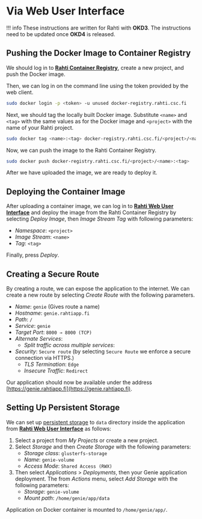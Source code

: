 # Via Web User Interface
!!! info
    These instructions are written for Rahti with **OKD3**. The instructions need to be updated once **OKD4** is released.

## Pushing the Docker Image to Container Registry
We should log in to [**Rahti Container Registry**](https://registry-console.rahti.csc.fi/), create a new project, and push the Docker image.

Then, we can log in on the command line using the token provided by the web client.

```bash
sudo docker login -p <token> -u unused docker-registry.rahti.csc.fi
```

Next, we should tag the locally built Docker image. Substitute `<name>` and `<tag>` with the same values as for the Docker image and `<project>` with the name of your Rahti project.

```bash
sudo docker tag <name>:<tag> docker-registry.rahti.csc.fi/<project>/<name>:<tag>
```

Now, we can push the image to the Rahti Container Registry.

```bash
sudo docker push docker-registry.rahti.csc.fi/<project>/<name>:<tag>
```

After we have uploaded the image, we are ready to deploy it.


## Deploying the Container Image
After uploading a container image, we can log in to [**Rahti Web User Interface**](https://rahti.csc.fi:8443/) and deploy the image from the Rahti Container Registry by selecting *Deploy Image*, then *Image Stream Tag* with following parameters:

- *Namespace*: `<project>`
- *Image Stream*: `<name>`
- *Tag*: `<tag>`

Finally, press *Deploy*.


## Creating a Secure Route
By creating a route, we can expose the application to the internet. We can create a new route by selecting *Create Route* with the following parameters.

- *Name*: `genie` (Gives route a name)
- *Hostname*: `genie.rahtiapp.fi`
- *Path*: `/`
- *Service*: `genie`
- *Target Port*: `8000 → 8000 (TCP)`
- *Alternate Services*:
    - *Split traffic across multiple services*:
- *Security*: `Secure route` (by selecting `Secure Route` we enforce a secure connection via HTTPS.)
    - *TLS Termination*: `Edge`
    - *Insecure Traffic*: `Redirect`

Our application should now be available under the address [https://genie.rahtiapp.fi](https://genie.rahtiapp.fi).


## Setting Up Persistent Storage
We can set up [persistent storage](https://docs.csc.fi/cloud/rahti/storage/persistent/) to `data` directory inside the application from [**Rahti Web User Interface**](https://rahti.csc.fi:8443/) as follows:

1. Select a project from *My Projects* or create a new project.
2. Select *Storage* and then *Create Storage* with the following parameters:
    - *Storage class*: `glusterfs-storage`
    - *Name*: `genie-volume`
    - *Access Mode*: `Shared Access (RWX)`
3. Then select *Applications* > *Deployments*, then your Genie application deployment. The from *Actions* menu, select *Add Storage* with the following parameters:
    - *Storage*: `genie-volume`
    - *Mount path*: `/home/genie/app/data`

Application on Docker container is mounted to `/home/genie/app/`.

